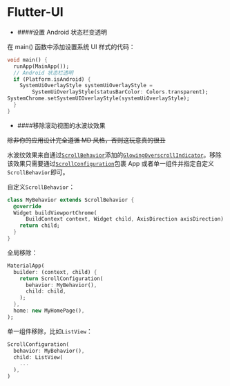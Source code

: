 # Flutter-UI

* ####设置 Android 状态栏变透明

在 main() 函数中添加设置系统 UI 样式的代码：

```dart
void main() {
  runApp(MainApp());
  // Android 状态栏透明
  if (Platform.isAndroid) {
    SystemUiOverlayStyle systemUiOverlayStyle =
        SystemUiOverlayStyle(statusBarColor: Colors.transparent);
SystemChrome.setSystemUIOverlayStyle(systemUiOverlayStyle);
  }
}
```

* ####移除滚动视图的水波纹效果

~~除非你的应用设计完全遵循 MD 风格，否则这玩意真的很丑~~

水波纹效果来自通过[`ScrollBehavior`](https://docs.flutter.io/flutter/widgets/ScrollBehavior-class.html)添加的[`GlowingOverscrollIndicator`](https://docs.flutter.io/flutter/widgets/GlowingOverscrollIndicator-class.html)。移除该效果只需要通过[`ScrollConfiguration`](https://docs.flutter.io/flutter/widgets/ScrollConfiguration-class.html)包裹 App 或者单一组件并指定自定义`ScrollBehavior`即可。

自定义`ScrollBehavior`：

```dart
class MyBehavior extends ScrollBehavior {
  @override
  Widget buildViewportChrome(
      BuildContext context, Widget child, AxisDirection axisDirection) {
    return child;
  }
}
```

全局移除：

```dart
MaterialApp(
  builder: (context, child) {
    return ScrollConfiguration(
      behavior: MyBehavior(),
      child: child,
    );
  },
  home: new MyHomePage(),
);
```

单一组件移除，比如`ListView`：

```dart
ScrollConfiguration(
  behavior: MyBehavior(),
  child: ListView(
    ...
  ),
)
```

